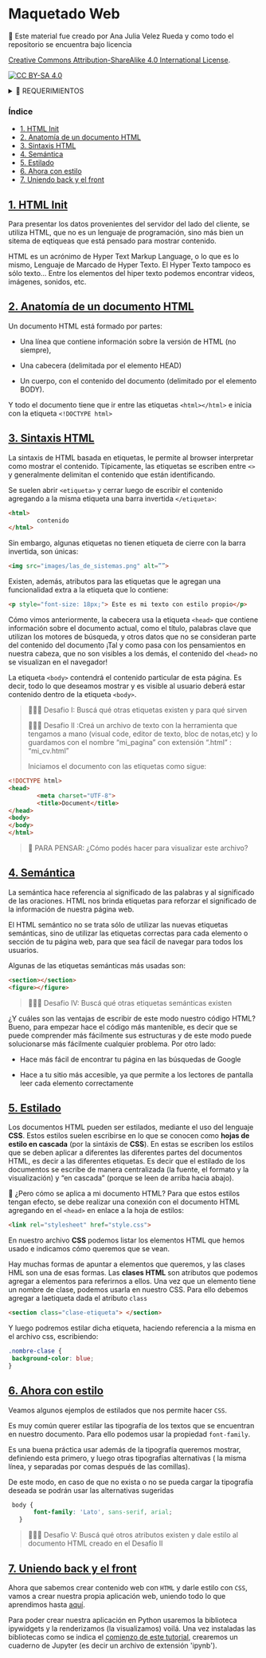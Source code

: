 # Maquetado Web

🚨 Este material fue creado por Ana Julia Velez Rueda y como todo el repositorio se encuentra bajo licencia 

[Creative Commons Attribution-ShareAlike 4.0 International License][cc-by-sa].

[![CC BY-SA 4.0][cc-by-sa-image]][cc-by-sa]

[cc-by-sa]: http://creativecommons.org/licenses/by-sa/4.0/
[cc-by-sa-image]: https://licensebuttons.net/l/by-sa/4.0/88x31.png
[cc-by-sa-shield]: https://img.shields.io/badge/License-CC%20BY--SA%204.0-lightgrey.svg


<details>
  <summary>🚨 REQUERIMIENTOS</summary>

En este abordaremos los contenidos relativos programación Web. Para ello vas a necesitar instalarte [ipywidgets] (https://ipywidgets.readthedocs.io/en/latest/user_install.html), [Voilá](https://voila.readthedocs.io/en/stable/using.html) y [Jupyter](https://jupyter.org/install):

```bash
    pip install ipywidgets

    pip install voila

    pip install jupyter
```

Primero puedes verificar si está o no instalado escribiendo en la consola de Python:
```python
  import ipywidgets as widgets
```


</details>

### Índice

* [1. HTML Init](#1-HTML)
* [2. Anatomía de un documento HTML](#2-partes_html)
* [3. Sintaxis HTML](#3-sintaxis-html)
* [4. Semántica](#4-semantica)
* [5. Estilado](#5-estilado)
* [6. Ahora con estilo](#6-estilos)
* [7. Uniendo back y el front](#7-widgets)


## [1. HTML Init](#1-html)

Para presentar los datos provenientes del servidor del lado del cliente, se utiliza HTML, que no es un lenguaje de programación, sino más bien un sitema de eqtiqueas que está pensado para mostrar contenido. 

HTML es un acrónimo de Hyper Text Markup Language, o lo que es lo mismo, Lenguaje de Marcado de Hyper Texto. El Hyper Texto tampoco es sólo texto… Entre los elementos del hiper texto podemos encontrar videos, imágenes, sonidos, etc.

## [2. Anatomía de un documento HTML](#2-partes_html)

Un documento HTML está formado por partes:

 - Una línea que contiene información sobre la versión de HTML (no siempre),
 
 - Una cabecera (delimitada por el elemento HEAD)

 - Un cuerpo, con el contenido del documento (delimitado por el elemento BODY).

Y todo el documento tiene que ir entre las etiquetas `<html></html>` e inicia con la etiqueta `<!DOCTYPE html>`


## [3. Sintaxis HTML](#3-sintaxis-html)

La sintaxis de HTML basada en etiquetas, le permite al browser interpretar como mostrar el contenido. Típicamente, las etiquetas se escriben entre `<>` y generalmente delimitan el contenido que están identificando. 

Se suelen abrir `<etiqueta>` y cerrar luego de escribir el contenido agregando a la misma etiqueta una barra invertida `</etiqueta>`:

```html
<html>
		contenido
</html>
```

Sin embargo, algunas etiquetas no tienen etiqueta de cierre con la barra invertida, son únicas:

```html
<img src="images/las_de_sistemas.png" alt=””>
``` 

Existen, además, atributos para las etiquetas que le agregan una funcionalidad extra a la etiqueta que lo contiene:

```html
<p style="font-size: 18px;"> Este es mi texto con estilo propio</p>
```

Cómo vimos anteriormente, la cabecera usa la etiqueta `<head>` que contiene información sobre el documento actual, como el título, palabras clave que utilizan los motores de búsqueda, y otros datos que no se consideran parte del contenido del documento ¡Tal y como pasa con los pensamientos en nuestra cabeza, que no son visibles a los demás, el contenido del `<head>` no se visualizan en el navegador! 

La etiqueta `<body>` contendrá el contenido particular de esta página. Es decir, todo lo que deseamos mostrar y es visible al usuario deberá estar contenido dentro de la etiqueta `<body>`.

>
> 🧗🏻‍♀️ Desafio I:  Buscá qué otras etiquetas existen y para qué sirven
>
> 🧗🏻‍♀️ Desafio II :Creá un archivo de texto con la herramienta que tengamos a mano (visual code, editor de texto, bloc de notas,etc) y lo guardamos con el nombre “mi_pagina” con extensión “.html” : “mi_cv.html”
>
> Iniciamos el documento con las etiquetas como sigue:
>
```html
<!DOCTYPE html>
<head>
 		<meta charset="UTF-8">
		<title>Document</title>
</head>
<body>
</body>
</html>
```
>
> 🤔 PARA PENSAR: ¿Cómo podés hacer para visualizar este archivo?
>


## [4. Semántica](#4-semantica)


La semántica hace referencia al significado de las palabras y al significado de las oraciones. HTML nos brinda etiquetas para reforzar el significado de la información de nuestra página web.

El HTML semántico no se trata sólo de utilizar las nuevas etiquetas semánticas, sino de utilizar las etiquetas correctas para cada elemento o sección de tu página web, para que sea fácil de navegar para todos los usuarios.

Algunas de las etiquetas semánticas más usadas son:

```html
<section></section>
<figure></figure>
```

>
> 🧗🏻‍♀️ Desafio IV:  Buscá qué otras etiquetas semánticas existen
>

¿Y cuáles son las ventajas de escribir de este modo nuestro código HTML? Bueno, para empezar hace el código más mantenible, es decir que se puede comprender más fácilmente sus estructuras y de este modo puede solucionarse más fácilmente cualquier problema. Por otro lado: 
 
 - Hace más fácil de encontrar tu página en las búsquedas de Google
 
 - Hace a tu sitio más accesible, ya que permite a los lectores de pantalla leer cada elemento correctamente

## [5. Estilado](#5-estilado)


Los documentos HTML pueden ser estilados, mediante el uso del lenguaje **CSS**. Estos estilos suelen escribirse en lo que se conocen como **hojas de estilo en cascada** (por la sintáxis de **CSS**). En estas se escriben los estilos que se deben aplicar a diferentes las diferentes partes del documentos HTML, es decir a las diferentes etiquetas. Es decir que el estilado de los documentos se escribe de manera centralizada (la fuente, el formato y la visualización) y “en cascada” (porque se leen de arriba hacia abajo).

🤔 ¿Pero cómo se aplica a mi documento HTML?  Para que estos estilos tengan efecto, se debe realizar una conexión con el documento HTML agregando en el `<head>` en enlace a la hoja de estilos:

```html
<link rel="stylesheet" href="style.css">
```

En nuestro archivo **CSS** podemos listar los elementos HTML que hemos usado e indicamos cómo queremos que se vean. 

Hay muchas formas de apuntar a elementos que queremos, y las clases HML son una de esas formas. Las **clases HTML** son atributos que podemos agregar a elementos para referirnos a ellos. Una vez que un elemento tiene un nombre de clase, podemos usarla en nuestro CSS. Para ello debemos agregar a laetiqueta dada el atributo `class`

```html
<section class="clase-etiqueta"> </section>
```

Y luego podremos estilar dicha etiqueta, haciendo referencia a la misma en el archivo css, escribiendo:

```css
.nombre-clase {
 background-color: blue;
}
```


## [6. Ahora con estilo](#6-estilos)

Veamos algunos ejemplos de estilados que nos permite hacer `CSS`.

Es muy común querer estilar las tipografía de los textos que se encuentran en nuestro documento. Para ello podemos usar la propiedad `font-family`.

Es una buena práctica usar además de la tipografía queremos mostrar, definiendo esta primero, y luego otras tipografías alternativas ( la misma línea, y separadas por comas después de las comillas). 

De este modo, en caso de que no exista o no se pueda cargar la tipografía deseada se podrán usar las alternativas sugeridas

```css
 body {
       font-family: 'Lato', sans-serif, arial;
   }
```

>
> 🧗🏻‍♀️ Desafio V:  Buscá qué otros atributos existen y dale estilo al documento HTML creado en el Desafío II 
>


## [7. Uniendo back y el front](#7-widgets)

Ahora que sabemos crear contenido web con `HTML` y darle estilo con `CSS`, vamos a crear nuestra propia aplicación web, uniendo todo lo que aprendimos hasta [aquí](https://github.com/AJVelezRueda/Fundamentos_de_informatica/blob/master/WEB_%26_HTTP/HTTP_%26_REST.md). 

Para poder crear nuestra aplicación en Python usaremos la biblioteca ipywidgets y la renderizamos (la visualizamos) voilá. Una vez instaladas las bibliotecas como se indica el [comienzo de este tutorial](#índice), crearemos un cuaderno de Jupyter (es decir un archivo de extensión 'ipynb').